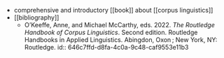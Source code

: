 - comprehensive and introductory [[book]] about [[corpus linguistics]]
- [[bibliography]]
	- O’Keeffe, Anne, and Michael McCarthy, eds. 2022. *The Routledge Handbook of Corpus Linguistics*. Second edition. Routledge Handbooks in Applied Linguistics. Abingdon, Oxon ; New York, NY: Routledge.
	  id:: 646c7ffd-d8fa-4c0a-9c48-caf9553e11b3